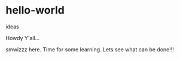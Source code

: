 # hello-world
ideas

Howdy Y'all...

smwizzz here.  Time for some learning.  Lets see what can be done!!!
